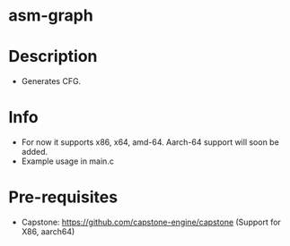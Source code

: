 # asm-graph

# Description
* Generates CFG.

# Info
* For now it supports x86, x64, amd-64. Aarch-64 support will soon be added.
* Example usage in main.c

# Pre-requisites
* Capstone: https://github.com/capstone-engine/capstone (Support for X86, aarch64)

